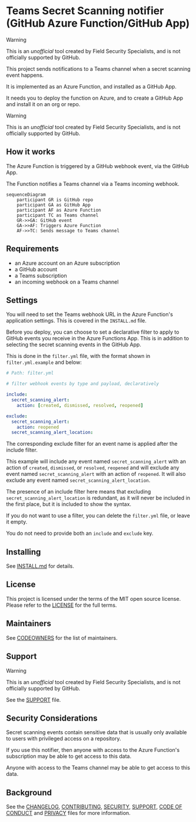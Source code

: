 # Teams Secret Scanning notifier (GitHub Azure Function/GitHub App)

> [!WARNING]
> This is an _unofficial_ tool created by Field Security Specialists, and is not officially supported by GitHub.

This project sends notifications to a Teams channel when a secret scanning event happens.

It is implemented as an Azure Function, and installed as a GitHub App.

It needs you to deploy the function on Azure, and to create a GitHub App and install it on an org or repo.

> [!WARNING]
> This is an _unofficial_ tool created by Field Security Specialists, and is not officially supported by GitHub.

## How it works

The Azure Function is triggered by a GitHub webhook event, via the GitHub App.

The Function notifies a Teams channel via a Teams incoming webhook.

```mermaid
sequenceDiagram
    participant GR is GitHub repo
    participant GA as GitHub App
    participant AF as Azure Function
    participant TC as Teams channel
    GR->>GA: GitHub event
    GA->>AF: Triggers Azure Function
    AF->>TC: Sends message to Teams channel
```

## Requirements

- an Azure account on an Azure subscription
- a GitHub account
- a Teams subscription
- an incoming webhook on a Teams channel

## Settings

You will need to set the Teams webhook URL in the Azure Function's application settings. This is covered in the `INSTALL.md` file.

Before you deploy, you can choose to set a declarative filter to apply to GitHub events you receive in the Azure Functions App. This is in addition to selecting the secret scanning events in the GitHub App.

This is done in the `filter.yml` file, with the format shown in `filter.yml.example` and below:

```yaml
# Path: filter.yml

# filter webhook events by type and payload, declaratively

include:
  secret_scanning_alert:
    action: [created, dismissed, resolved, reopened]

exclude:
  secret_scanning_alert:
    action: reopened
  secret_scanning_alert_location:

```

The corresponding exclude filter for an event name is applied after the include filter.

This example will include any event named `secret_scanning_alert` with an action of `created`, `dismissed`, or `resolved`, `reopened` and will exclude any event named `secret_scanning_alert` with an action of `reopened`. It will also exclude any event named `secret_scanning_alert_location`.

The presence of an include filter here means that excluding `secret_scanning_alert_location` is redundant, as it will never be included in the first place, but it is included to show the syntax.

If you do not want to use a filter, you can delete the `filter.yml` file, or leave it empty.

You do not need to provide both an `include` and `exclude` key.

## Installing

See [INSTALL.md](INSTALL.md) for details.

## License

This project is licensed under the terms of the MIT open source license. Please refer to the [LICENSE](LICENSE) for the full terms.

## Maintainers

See [CODEOWNERS](CODEOWNERS) for the list of maintainers.

## Support

> [!WARNING]
> This is an _unofficial_ tool created by Field Security Specialists, and is not officially supported by GitHub.

See the [SUPPORT](SUPPORT.md) file.

## Security Considerations

Secret scanning events contain sensitive data that is usually only available to users with privileged access on a repository.

If you use this notifier, then anyone with access to the Azure Function's subscription may be able to get access to this data.

Anyone with access to the Teams channel may be able to get access to this data.

## Background

See the [CHANGELOG](CHANGELOG.md), [CONTRIBUTING](CONTRIBUTING.md), [SECURITY](SECURITY.md), [SUPPORT](SUPPORT.md), [CODE OF CONDUCT](CODE_OF_CONDUCT.md) and [PRIVACY](PRIVACY.md) files for more information.
